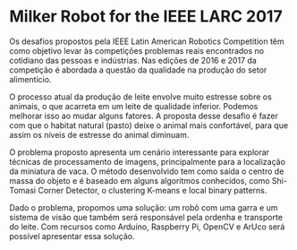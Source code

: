 # Milker Robot for the IEEE LARC 2017 
Os desafios propostos pela IEEE Latin American Robotics Competition têm como objetivo levar às competições problemas reais encontrados no cotidiano das pessoas e indústrias. Nas edições de 2016 e 2017 da competição é abordada a questão da qualidade na produção do setor alimentício.

O processo atual da produção de leite envolve muito estresse sobre os animais, o que acarreta em um leite de qualidade inferior. Podemos melhorar isso ao mudar alguns fatores. A  proposta desse desafio é fazer com que o habitat natural (pasto) deixe o animal mais confortável, para que assim os níveis de estresse do animal diminuam. 

O problema proposto apresenta um cenário interessante para explorar técnicas de processamento de imagens, principalmente para a localização da miniatura de vaca. O método desenvolvido tem como saída o centro de massa do objeto e é baseado em alguns algoritmos conhecidos, como Shi-Tomasi Corner Detector, o clustering K-means e local binary patterns.

Dado o problema, propomos uma solução: um robô com uma garra e um sistema de visão que também será responsável pela ordenha e transporte do leite. Com recursos como Arduino, Raspberry Pi, OpenCV e ArUco será possível apresentar essa solução.